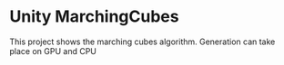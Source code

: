 # Unity MarchingCubes
 This project shows the marching cubes algorithm. Generation can take place on GPU and CPU
